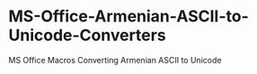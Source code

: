MS-Office-Armenian-ASCII-to-Unicode-Converters
==============================================

MS Office Macros Converting Armenian ASCII to Unicode
